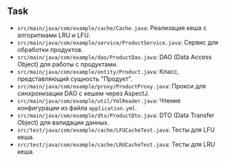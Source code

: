 ## Task

- `src/main/java/com/example/cache/Cache.java`: Реализация кеша с алгоритмами LRU и LFU.
- `src/main/java/com/example/service/ProductService.java`: Сервис для обработки продуктов.
- `src/main/java/com/example/dao/ProductDao.java`: DAO (Data Access Object) для работы с продуктами.
- `src/main/java/com/example/entity/Product.java`: Класс, представляющий сущность "Продукт".
- `src/main/java/com/example/proxy/ProductProxy.java`: Прокси для синхронизации DAO с кешем через AspectJ.
- `src/main/java/com/example/util/YmlReader.java`: Чтение конфигурации из файла `application.yml`.
- `src/main/java/com/example/dto/ProductDto.java`: DTO (Data Transfer Object) для валидации данных.
- `src/test/java/com/example/cache/LFUCacheTest.java`: Тесты для LFU кеша.
- `src/test/java/com/example/cache/LRUCacheTest.java`: Тесты для LRU кеша.
